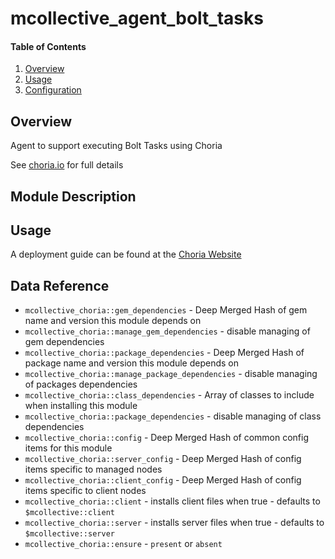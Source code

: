 # mcollective_agent_bolt_tasks

#### Table of Contents

1. [Overview](#overview)
1. [Usage](#usage)
1. [Configuration](#data-reference)

## Overview

Agent to support executing Bolt Tasks using Choria

See [choria.io](https://choria.io/docs/tasks/) for full details

## Module Description

## Usage

A deployment guide can be found at the [Choria Website](https://choria.io/docs/tasks/)

## Data Reference

  * `mcollective_choria::gem_dependencies` - Deep Merged Hash of gem name and version this module depends on
  * `mcollective_choria::manage_gem_dependencies` - disable managing of gem dependencies
  * `mcollective_choria::package_dependencies` - Deep Merged Hash of package name and version this module depends on
  * `mcollective_choria::manage_package_dependencies` - disable managing of packages dependencies
  * `mcollective_choria::class_dependencies` - Array of classes to include when installing this module
  * `mcollective_choria::package_dependencies` - disable managing of class dependencies
  * `mcollective_choria::config` - Deep Merged Hash of common config items for this module
  * `mcollective_choria::server_config` - Deep Merged Hash of config items specific to managed nodes
  * `mcollective_choria::client_config` - Deep Merged Hash of config items specific to client nodes
  * `mcollective_choria::client` - installs client files when true - defaults to `$mcollective::client`
  * `mcollective_choria::server` - installs server files when true - defaults to `$mcollective::server`
  * `mcollective_choria::ensure` - `present` or `absent`
